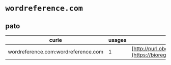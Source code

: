 # `wordreference.com`

## pato

| curie                               |   usages | nodes                                                                                                             |
|-------------------------------------|----------|-------------------------------------------------------------------------------------------------------------------|
| wordreference.com:wordreference.com |        1 | [http://purl.obolibrary.org/obo/PATO:0001822](https://bioregistry.io/http://purl.obolibrary.org/obo/PATO:0001822) |
